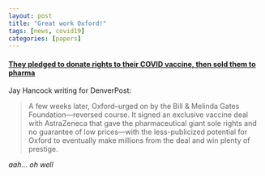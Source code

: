 ```yaml
---
layout: post
title: "Great work Oxford!"
tags: [news, covid19] 
categories: [papers] 
---
```




#### [They pledged to donate rights to their COVID vaccine, then sold them to pharma](https://www.denverpost.com/2020/08/26/coronavirus-vaccine-rights-sold-pharma/)

Jay Hancock writing for DenverPost:

> A few weeks later, Oxford–urged on by the Bill & Melinda Gates Foundation—reversed course. It signed an exclusive vaccine deal with AstraZeneca that gave the pharmaceutical giant sole rights and no guarantee of low prices—with the less-publicized potential for Oxford to eventually make millions from the deal and win plenty of prestige.

_aah... oh well_
